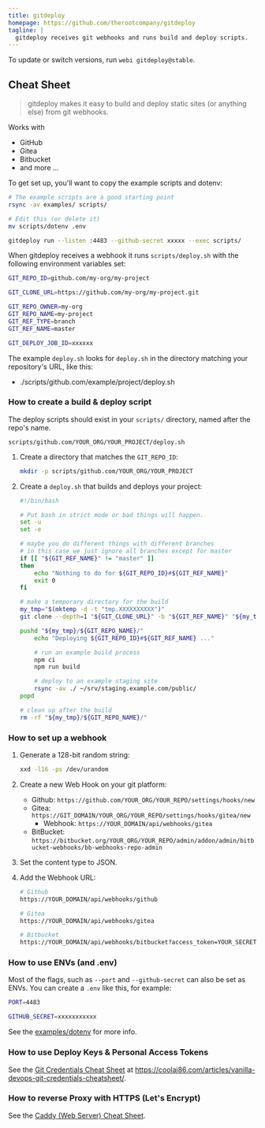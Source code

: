 ```yaml
---
title: gitdeploy
homepage: https://github.com/therootcompany/gitdeploy
tagline: |
  gitdeploy receives git webhooks and runs build and deploy scripts.
---
```


To update or switch versions, run `webi gitdeploy@stable`.

## Cheat Sheet

> gitdeploy makes it easy to build and deploy static sites (or anything else)
> from git webhooks.

Works with

- GitHub
- Gitea
- Bitbucket
- and more ...

To get set up, you'll want to copy the example scripts and dotenv:

```sh
# The example scripts are a good starting point
rsync -av examples/ scripts/

# Edit this (or delete it)
mv scripts/dotenv .env
```

```sh
gitdeploy run --listen :4483 --github-secret xxxxx --exec scripts/
```

When gitdeploy receives a webhook it runs `scripts/deploy.sh` with the following
environment variables set:

```sh
GIT_REPO_ID=github.com/my-org/my-project

GIT_CLONE_URL=https://github.com/my-org/my-project.git

GIT_REPO_OWNER=my-org
GIT_REPO_NAME=my-project
GIT_REF_TYPE=branch
GIT_REF_NAME=master

GIT_DEPLOY_JOB_ID=xxxxxx
```

The example `deploy.sh` looks for `deploy.sh` in the directory matching your
repository's URL, like this:

- ./scripts/github.com/example/project/deploy.sh

### How to create a build & deploy script

The deploy scripts should exist in your `scripts/` directory, named after the
repo's name.

```text
scripts/github.com/YOUR_ORG/YOUR_PROJECT/deploy.sh
```

1. Create a directory that matches the `GIT_REPO_ID`:
   ```sh
   mkdir -p scripts/github.com/YOUR_ORG/YOUR_PROJECT
   ```
2. Create a `deploy.sh` that builds and deploys your project:

   ```sh
   #!/bin/bash

   # Put bash in strict mode or bad things will happen.
   set -u
   set -e

   # maybe you do different things with different branches
   # in this case we just ignore all branches except for master
   if [[ "${GIT_REF_NAME}" != "master" ]]
   then
       echo "Nothing to do for ${GIT_REPO_ID}#${GIT_REF_NAME}"
       exit 0
   fi

   # make a temporary directory for the build
   my_tmp="$(mktemp -d -t "tmp.XXXXXXXXXX")"
   git clone --depth=1 "${GIT_CLONE_URL}" -b "${GIT_REF_NAME}" "${my_tmp}/${GIT_REPO_NAME}"

   pushd "${my_tmp}/${GIT_REPO_NAME}/"
       echo "Deploying ${GIT_REPO_ID}#${GIT_REF_NAME} ..."

       # run an example build process
       npm ci
       npm run build

       # deploy to an example staging site
       rsync -av ./ ~/srv/staging.example.com/public/
   popd

   # clean up after the build
   rm -rf "${my_tmp}/${GIT_REPO_NAME}/"
   ```

### How to set up a webhook

1. Generate a 128-bit random string:
   ```sh
   xxd -l16 -ps /dev/urandom
   ```
2. Create a new Web Hook on your git platform:
   - Github: `https://github.com/YOUR_ORG/YOUR_REPO/settings/hooks/new`
   - Gitea: `https://GIT_DOMAIN/YOUR_ORG/YOUR_REPO/settings/hooks/gitea/new`
     - Webhook: `https://YOUR_DOMAIN/api/webhooks/gitea`
   - BitBucket:
     `https://bitbucket.org/YOUR_ORG/YOUR_REPO/admin/addon/admin/bitbucket-webhooks/bb-webhooks-repo-admin`
3. Set the content type to JSON.
4. Add the Webhook URL:

   ```sh
   # Github
   https://YOUR_DOMAIN/api/webhooks/github

   # Gitea
   https://YOUR_DOMAIN/api/webhooks/gitea

   # Bitbucket
   https://YOUR_DOMAIN/api/webhooks/bitbucket?access_token=YOUR_SECRET
   ```

### How to use ENVs (and .env)

Most of the flags, such as `--port` and `--github-secret` can also be set as
ENVs. You can create a `.env` like this, for example:

```sh
PORT=4483

GITHUB_SECRET=xxxxxxxxxxx
```

See the
[examples/dotenv](https://git.rootprojects.org/root/gitdeploy/src/branch/master/examples/dotenv)
for more info.

### How to use Deploy Keys & Personal Access Tokens

See the
[Git Credentials Cheat Sheet](https://coolaj86.com/articles/vanilla-devops-git-credentials-cheatsheet/)
at <https://coolaj86.com/articles/vanilla-devops-git-credentials-cheatsheet/>.

### How to reverse Proxy with HTTPS (Let's Encrypt)

See the [Caddy (Web Server) Cheat Sheet](https://webinstall.dev/caddy).
